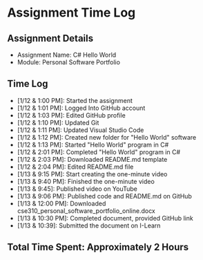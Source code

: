 # Assignment Time Log

## Assignment Details
- Assignment Name: C# Hello World
- Module: Personal Software Portfolio

## Time Log
- [1/12 &  1:00 PM]: Started the assignment
- [1/12 &  1:01 PM]: Logged Into GitHub account
- [1/12 &  1:03 PM]: Edited GitHub profile
- [1/12 &  1:10 PM]: Updated Git
- [1/12 &  1:11 PM]: Updated Visual Studio Code
- [1/12 &  1:12 PM]: Created new folder for "Hello World" software
- [1/12 &  1:13 PM]: Started "Hello World" program in C#
- [1/12 &  2:01 PM]: Completed "Hello World" program in C#
- [1/12 &  2:03 PM]: Downloaded README.md template
- [1/12 &  2:04 PM]: Edited README.md file
- [1/13 &  9:15 PM]: Start creating the one-minute video
- [1/13 & 9:40 PM]: Finished the one-minute video
- [1/13  & 9:45]: Published video on YouTube
- [1/13  & 9:06 PM]: Published code and README.md on GitHub
- [1/13 &  12:00 PM]: Downloaded cse310_personal_software_portfolio_online.docx
- [1/13  & 10:30 PM]: Completed document, provided GitHub link
- [1/13 & 10:39]: Submitted the document on I-Learn

## Total Time Spent: Approximately 2 Hours